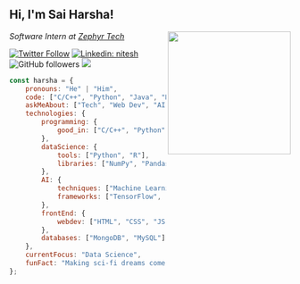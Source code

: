 <h2>Hi, I'm Sai Harsha!</h2>
<img align='right' src="https://media.giphy.com/media/M9gbBd9nbDrOTu1Mqx/giphy.gif" width="220">
<p><em>Software Intern at <a href="https://zephyrtechnologies.co/">Zephyr Tech</a></em></p>

[![Twitter Follow](https://img.shields.io/twitter/follow/saiharsha3377?label=Follow)](https://twitter.com/intent/follow?screen_name=saiharsha3377)
[![Linkedin: nitesh](https://img.shields.io/badge/-harsha-blue?style=flat-square&logo=Linkedin&logoColor=white&link=https://www.linkedin.com/in/saiharsha3377/)](https://www.linkedin.com/in/saiharsha3377/)
![GitHub followers](https://img.shields.io/github/followers/saiharsha3377?label=Follow&style=social)
![](https://visitor-badge.glitch.me/badge?page_id=saiharsha3377.saiharsha3377)

```javascript
const harsha = {
    pronouns: "He" | "Him",
    code: ["C/C++", "Python", "Java", "HTML", "CSS", "Javascript", "Mojo"],
    askMeAbout: ["Tech", "Web Dev", "AI", "Data Science", "Machine Learning", "Deep Learning"],
    technologies: {
        programming: {
            good_in: ["C/C++", "Python", "R"]
        },
        dataScience: {
            tools: ["Python", "R"],
            libraries: ["NumPy", "Pandas", "Matplotlib", "Scikit-learn"]
        },
        AI: {
            techniques: ["Machine Learning", "Deep Learning", "Natural Language Processing"],
            frameworks: ["TensorFlow", "PyTorch"]
        },
        frontEnd: {
            webdev: ["HTML", "CSS", "JS"]
        },
        databases: ["MongoDB", "MySQL"]
    },
    currentFocus: "Data Science",
    funFact: "Making sci-fi dreams come true, One algorithm at a time😅.;"
};
```
